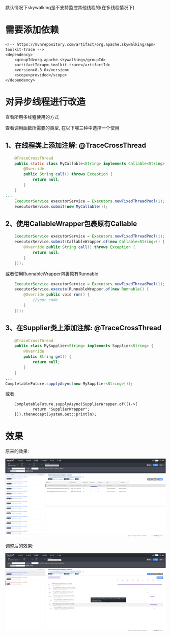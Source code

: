 默认情况下skywalking是不支持监控其他线程的(在多线程情况下)

# 需要添加依赖

```
<!-- https://mvnrepository.com/artifact/org.apache.skywalking/apm-toolkit-trace -->
<dependency>
    <groupId>org.apache.skywalking</groupId>
    <artifactId>apm-toolkit-trace</artifactId>
    <version>8.3.0</version>
    <scope>provided</scope>
</dependency>
```

# 对异步线程进行改造

查看所用多线程使用的方式

查看调用函数所需要的类型, 在以下哪三种中选择一个使用

## 1、在线程类上添加注解: @TraceCrossThread

```java
    @TraceCrossThread
    public static class MyCallable<String> implements Callable<String> {
        @Override
        public String call() throws Exception {
            return null;
        }
    }
...
    ExecutorService executorService = Executors.newFixedThreadPool(1);
    executorService.submit(new MyCallable());
```

## 2、使用CallableWrapper包裹原有Callable

```java
    ExecutorService executorService = Executors.newFixedThreadPool(1);
    executorService.submit(CallableWrapper.of(new Callable<String>() {
        @Override public String call() throws Exception {
            return null;
        }
    }));
```

或者使用RunnableWrapper包裹原有Runnable

```java
    ExecutorService executorService = Executors.newFixedThreadPool(1);
    executorService.execute(RunnableWrapper.of(new Runnable() {
        @Override public void run() {
            //your code
        }
    }));
```

## 3、在Supplier类上添加注解: @TraceCrossThread

```java
    @TraceCrossThread
    public class MySupplier<String> implements Supplier<String> {
        @Override
        public String get() {
            return null;
        }
    }
...
CompletableFuture.supplyAsync(new MySupplier<String>());
```

或者

```
    CompletableFuture.supplyAsync(SupplierWrapper.of(()->{
            return "SupplierWrapper";
    })).thenAccept(System.out::println);
```

# 效果

原来的效果:

![image-20201222104453791](监控java多线程情况.assets/image-20201222104453791.png)

调整后的效果:

![image-20201222161122304](监控java多线程情况.assets/image-20201222161122304.png)